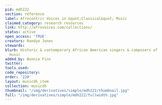 ```yaml
---
pid: mdh222
section: reference
label: Afrocentric Voices in &quot;Classical&quot; Music
claimed_category: research resources
link: http://afrovoices.com/collections/
status: active
open_access: 'TRUE'
creators: Randye Jones
stewards:
blurb: Historic & contemporary African American singers & composers of Classical vocal
  music
added_by: Bonnie Finn
twitter:
tools_used:
code_repository:
order: '220'
layout: musicdh_item
collection: musicdh
thumbnail: "/img/derivatives/simple/mdh222/thumbnail.jpg"
full: "/img/derivatives/simple/mdh222/fullwidth.jpg"
---
```

